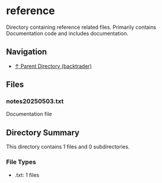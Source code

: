 # reference

Directory containing reference related files. Primarily contains Documentation code and includes documentation.

## Navigation

* [↑ Parent Directory (backtrader)](../README.md)

## Files

### notes20250503.txt

Documentation file


## Directory Summary

This directory contains 1 files and 0 subdirectories.

### File Types

* .txt: 1 files
